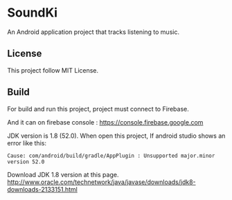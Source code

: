 SoundKi
=======

An Android application project that tracks listening to music.

License
-----

This project follow MIT License.




Build
-----

For build and run this project, project must connect to Firebase.

And it can on firebase console : https://console.firebase.google.com

JDK version is 1.8 (52.0). When open this project, If android studio shows an error like this:

    Cause: com/android/build/gradle/AppPlugin : Unsupported major.minor version 52.0
Download JDK 1.8 version at this page. 
http://www.oracle.com/technetwork/java/javase/downloads/jdk8-downloads-2133151.html


